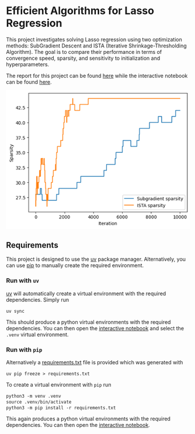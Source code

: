 # Efficient Algorithms for Lasso Regression

This project investigates solving Lasso regression using two optimization methods: SubGradient Descent and ISTA (Iterative Shrinkage-Thresholding Algorithm). The goal is to compare their performance in terms of convergence speed, sparsity,
and sensitivity to initialization and hyperparameters.

The report for this project can be found [here](./report/report.pdf) while the interactive notebook can be found [here](./lasso-regression.ipynb).

![Lasso Sparsity](/report/figures/fig2.png "Lasso Sparsity")

## Requirements

This project is designed to use the [uv](https://github.com/astral-sh/uv) package manager. Alternatively, you can use [pip](#run-with-pip) to manually create the required environment.

### Run with `uv`

[uv](https://github.com/astral-sh/uv) will automatically create a virtual environment with the
required dependencies. Simply run

```setup
uv sync
```

This should produce a python virtual environments with the required dependencies. You can then open
the [interactive notebook](/lasso-regression.ipynb) and select the `.venv` virtual environment.

### Run with `pip`

Alternatively a [requirements.txt](/requirements.txt) file is provided which was generated with

```setup
uv pip freeze > requirements.txt
```

To create a virtual environment with `pip` run
```
python3 -m venv .venv
source .venv/bin/activate
python3 -m pip install -r requirements.txt
```

This again produces a python virtual environments with the required dependencies. You can then open
the [interactive notebook](/lasso-regression.ipynb).

